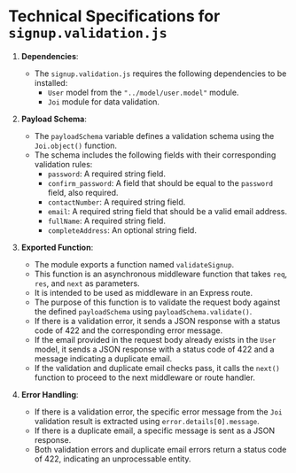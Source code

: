 # Technical Specifications for  `signup.validation.js`


1. **Dependencies**:
   - The `signup.validation.js` requires the following dependencies to be installed:
     - `User` model from the `"../model/user.model"` module.
     - `Joi` module for data validation.

2. **Payload Schema**:
   - The `payloadSchema` variable defines a validation schema using the `Joi.object()` function.
   - The schema includes the following fields with their corresponding validation rules:
     - `password`: A required string field.
     - `confirm_password`: A field that should be equal to the `password` field, also required.
     - `contactNumber`: A required string field.
     - `email`: A required string field that should be a valid email address.
     - `fullName`: A required string field.
     - `completeAddress`: An optional string field.

3. **Exported Function**:
   - The module exports a function named `validateSignup`.
   - This function is an asynchronous middleware function that takes `req`, `res`, and `next` as parameters.
   - It is intended to be used as middleware in an Express route.
   - The purpose of this function is to validate the request body against the defined `payloadSchema` using `payloadSchema.validate()`.
   - If there is a validation error, it sends a JSON response with a status code of 422 and the corresponding error message.
   - If the email provided in the request body already exists in the `User` model, it sends a JSON response with a status code of 422 and a message indicating a duplicate email.
   - If the validation and duplicate email checks pass, it calls the `next()` function to proceed to the next middleware or route handler.

4. **Error Handling**:
   - If there is a validation error, the specific error message from the `Joi` validation result is extracted using `error.details[0].message`.
   - If there is a duplicate email, a specific message is sent as a JSON response.
   - Both validation errors and duplicate email errors return a status code of 422, indicating an unprocessable entity.
